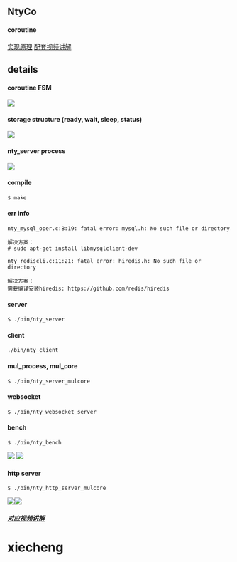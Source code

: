 ## NtyCo

#### coroutine
[实现原理](https://github.com/wangbojing/NtyCo/wiki/NtyCo%E7%9A%84%E5%AE%9E%E7%8E%B0)
[配套视频讲解](https://it.0voice.com/p/t_pc/goods_pc_detail/goods_detail/course_2QFAeORw45TjJA1y9tq8CmdVJTQ)

## details
#### coroutine FSM
![](http://bojing.wang/wp-content/uploads/2018/08/status_machine.png)

#### storage structure (ready, wait, sleep, status)
![](http://bojing.wang/wp-content/uploads/2018/08/6.1.png)

#### nty_server process
![](https://cos.0voice.com/nty_server_uml.png)

#### compile

```
$ make
```

#### err info
```
nty_mysql_oper.c:8:19: fatal error: mysql.h: No such file or directory

解决方案：
# sudo apt-get install libmysqlclient-dev

nty_rediscli.c:11:21: fatal error: hiredis.h: No such file or directory

解决方案：
需要编译安装hiredis: https://github.com/redis/hiredis

```


#### server 
```
$ ./bin/nty_server
```
#### client
```
./bin/nty_client
```

#### mul_process, mul_core
```
$ ./bin/nty_server_mulcore
```
#### websocket
```
$ ./bin/nty_websocket_server
```

#### bench
```
$ ./bin/nty_bench
```
![](http://bojing.wang/wp-content/uploads/2018/08/nty_bench_ntyco.png)
![](http://bojing.wang/wp-content/uploads/2018/08/nty_bench_nginx.png)


#### http server
```
$ ./bin/nty_http_server_mulcore
```

![](http://bojing.wang/wp-content/uploads/2018/08/ntyco_ab.png)![](http://bojing.wang/wp-content/uploads/2018/08/nginx_ab.png)

##### [对应视频讲解](https://ke.qq.com/course/2705727?tuin=1bf84273)
# xiecheng
